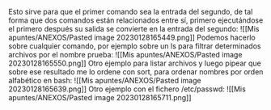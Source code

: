 Esto sirve para que el primer comando sea la entrada del segundo, de tal forma que dos comandos están relacionados entre sí, primero ejecutándose el primero después su salida se convierte en la entrada del segundo:
![[Mis apuntes/ANEXOS/Pasted image 20230128165449.png]]
Podemos hacerlo sobre cualquier comando, por ejemplo sobre un ls para filtrar determinados archivos por el nombre prueba:
![[Mis apuntes/ANEXOS/Pasted image 20230128165550.png]]
Otro ejemplo para listar archivos y luego pipear que sobre ese resultado me lo ordene con sort, para ordenar nombres por orden alfabético en bash:
![[Mis apuntes/ANEXOS/Pasted image 20230128165639.png]]
Otro ejemplo con el fichero /etc/passwd:
![[Mis apuntes/ANEXOS/Pasted image 20230128165711.png]]
